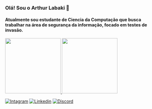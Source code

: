 ### Olá! Sou o Arthur Labaki 👋

#### Atualmente sou estudante de Ciencia da Computação que busca trabalhar na área de segurança da informação, focado em testes de invasão.

<div>
<a href="https://github.com/ArthurLabaki">
<img height="180em" src="https://github-readme-stats.vercel.app/api/top-langs/?username=ArthurLabaki&theme=midnight-purple&layout=compact&langs_count=7"/>
  
<img height="180em" src="https://github-readme-stats.vercel.app/api?username=ArthurLabaki&theme=midnight-purple&show_icons=true&include_all_commits=true&count_private=true"/>
</div>

[![Intagram](https://img.shields.io/badge/Instagram-E4405F?style=for-the-badge&logo=instagram&logoColor=white)](https://www.instagram.com/arthurlabaki/)
[![Linkedin](https://img.shields.io/badge/LinkedIn-0077B5?style=for-the-badge&logo=linkedin&logoColor=white)](https://www.linkedin.com/in/arthurlabaki/)
[![Discord](https://img.shields.io/badge/Discord-7289DA?style=for-the-badge&logo=discord&logoColor=white)](https://discord.gg/ugwW3aTGmP)


